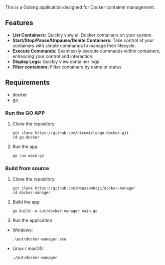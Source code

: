This is a Golang application designed for Docker container management.

## Features

- **List Containers:** Quickly view all Docker containers on your system.
- **Start/Stop/Pause/Unpause/Delete Containers:** Take control of your containers with simple commands to manage their lifecycle.
- **Execute Commands:** Seamlessly execute commands within containers, enhancing your control and interaction.
- **Display Logs:**  Quickly view container logs
- **Filter containers:** Filter containers by name or status

## Requirements
- docker
- go


### Run the GO APP
1. Clone the repository
    ```shell
    git clone https://github.com/nicumicle/go-docker.git
    cd go-docker
    ```
2. Run the app
    ```shell
    go run main.go
    ```

### Build from source
1. Clone the repository
    ```shell
    git clone https://github.com/HoussemHaji/docker-manager
    cd docker-manager
    ```
2. Build the app
    ```shell
    go build -o out/docker-manager main.go
    ```
3. Run the application
- Windows:
   ```shell
   .\out\docker-manager.exe
   ```
- Linux / macOS:
   ```shell
   ./out/docker-manager
   ```
